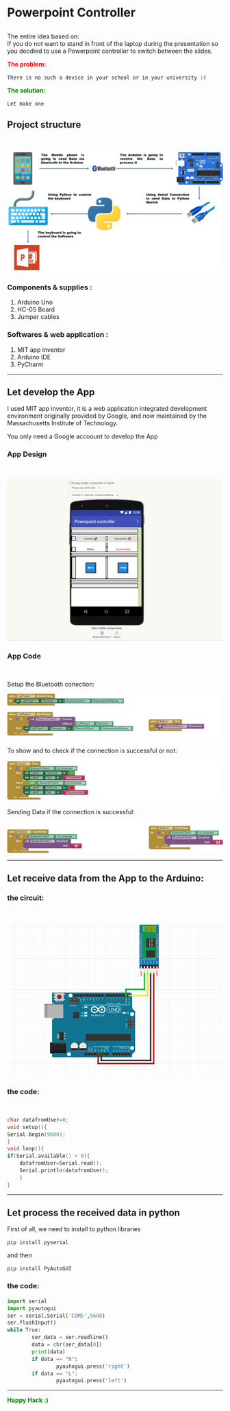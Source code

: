 # **Powerpoint Controller**

##

The entire idea based on: </br>
If you do not want to stand in front of the laptop during the presentation so you decdied to use a Powerpoint controller to switch between the slides.

<span style="color: red;">**The problem:**</span>

    There is no such a device in your school or in your university :(

<span style="color: green;">**The solution:**</span>

    Let make one

##

## Project structure

</br>

![alt text](/Images/Project.PNG)

### Components & supplies :

1. Arduino Uno
2. HC-05 Board
3. Jumper cables

### Softwares & web application :

1. MIT app inventor
2. Arduino IDE
3. PyCharm

---

## Let develop the App

I used MIT app inventor, it is a web application integrated development environment originally provided by Google, and now maintained by the Massachusetts Institute of Technology.

You only need a Google accoount to develop the App

### App Design

</br>

![alt text](/Images/AppDesignerView.PNG)

### App Code

</br>

Setup the Bluetooth conection:
</br>

![alt text](/Images/SetupBluetoothConnection.png)
</br>

To show and to check if the connection is successful or not:
</br>

![alt text](/Images/BluetoothConnectionChecker.png)
</br>

Sending Data if the connection is successful:
</br>

![alt text](/Images/App-logic.png)
</br>

---

## Let receive data from the App to the Arduino:

### the circuit:

</br>

![alt text](/Images/Circuit.PNG)
</br>

### the code:

</br>

```C
char datafromUser=0;
void setup(){
Serial.begin(9600);
}
void loop(){
if(Serial.available() > 0){
    datafromUser=Serial.read();
    Serial.println(datafromUser);
    }
}
```

---

## Let process the received data in python

First of all, we need to install to python libraries

    pip install pyserial

and then

    pip install PyAutoGUI

### the code:

```Python
import serial
import pyautogui
ser = serial.Serial('COM5',9600)
ser.flushInput()
while True:
        ser_data = ser.readline()
        data = chr(ser_data[0])
        print(data)
        if data == "R":
                pyautogui.press('right')
        if data == "L":
                pyautogui.press('left')

```

---

<span style="color: green;">**Happy Hack :)**</span>


